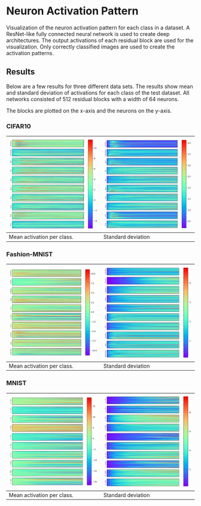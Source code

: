 # Neuron Activation Pattern

Visualization of the neuron activation pattern for each class in a dataset. A ResNet-like fully 
connected neural network is used to create deep architectures. The output activations of each 
residual block are used for the visualization. Only correctly classified images are used to create
the activation patterns.

## Results

Below are a few results for three different data sets. The results show mean and standard deviation 
of activations for each class of the test dataset. All networks consisted of 512 residual blocks 
with a width of 64 neurons.

The blocks are plotted on the x-axis and the neurons on the y-axis.

### CIFAR10

| <img src="docs/assets/cifar10_mean_activation_pattern.png" width="420" /> | <img src="docs/assets/cifar10_std_activation_pattern.png" width="420" /> |
|---------------------------------------------------------------------------|--------------------------------------------------------------------------|
| Mean activation per class.                                                | Standard deviation                                                       |

### Fashion-MNIST

| <img src="docs/assets/fmnist_mean_activation_pattern.png" width="420" /> | <img src="docs/assets/fmnist_std_activation_pattern.png" width="420" /> |
|-------------------------------------------------------------------------|-------------------------------------------------------------------------|
| Mean activation per class.                                                  | Standard deviation                                                      |

### MNIST

| <img src="docs/assets/mnist_mean_activation_pattern.png" width="420" /> | <img src="docs/assets/mnist_std_activation_pattern.png" width="420" /> |
|-------------------------------------------------------------------------|-------------------------------------------------------------------------|
| Mean activation per class.                                                  | Standard deviation                                                      |
